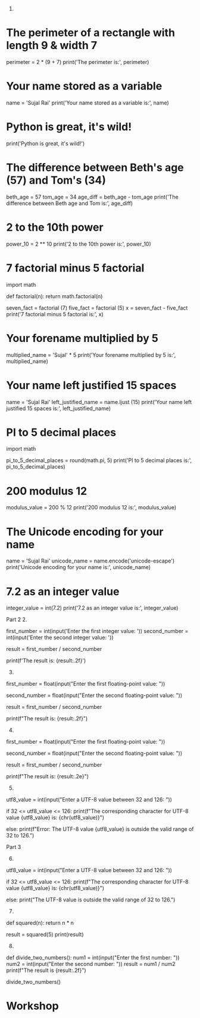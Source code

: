 1.
# The perimeter of a rectangle with length 9 & width 7
perimeter = 2 * (9 + 7)
print('The perimeter is:', perimeter)

# Your name stored as a variable
name = 'Sujal Rai'
print('Your name stored as a variable is:', name)

# Python is great, it's wild!
print('Python is great, it\'s wild!')

# The difference between Beth's age (57) and Tom's (34)
beth_age = 57
tom_age = 34
age_diff = beth_age - tom_age
print('The difference between Beth age and Tom is:', age_diff)

# 2 to the 10th power
power_10 = 2 ** 10
print('2 to the 10th power is:', power_10)

# 7 factorial minus 5 factorial
import math

def factorial(n):
    return math.factorial(n)

seven_fact = factorial (7)
five_fact = factorial (5)
x = seven_fact - five_fact
print('7 factorial minus 5 factorial is:', x)

# Your forename multiplied by 5
multiplied_name = 'Sujal' * 5
print('Your forename multiplied by 5 is:', multiplied_name)

# Your name left justified 15 spaces
name = 'Sujal Rai'
left_justified_name = name.ljust (15)
print('Your name left justified 15 spaces is:', left_justified_name)

# PI to 5 decimal places
import math

pi_to_5_decimal_places = round(math.pi, 5)
print('PI to 5 decimal places is:', pi_to_5_decimal_places)

# 200 modulus 12
modulus_value = 200 % 12
print('200 modulus 12 is:', modulus_value)

# The Unicode encoding for your name
name = 'Sujal Rai'
unicode_name = name.encode('unicode-escape')
print('Unicode encoding for your name is:', unicode_name)

# 7.2 as an integer value
integer_value = int(7.2)
print('7.2 as an integer value is:', integer_value)







Part 2
2.

first_number = int(input('Enter the first integer value: '))
second_number = int(input('Enter the second integer value: '))

result = first_number / second_number

print(f'The result is: {result:.2f}')



3.
first_number = float(input("Enter the first floating-point value: "))

second_number = float(input("Enter the second floating-point value: "))

result = first_number / second_number

print(f"The result is: {result:.2f}")




4.

first_number = float(input("Enter the first floating-point value: "))

second_number = float(input("Enter the second floating-point value: "))

result = first_number / second_number

print(f"The result is: {result:.2e}")

5.

utf8_value = int(input("Enter a UTF-8 value between 32 and 126: "))

if 32 <= utf8_value <= 126:
print(f"The corresponding character for UTF-8 value {utf8_value} is: {chr(utf8_value)}")

else:
print(f"Error: The UTF-8 value {utf8_value} is outside the valid range of 32 to 126.")

Part 3

6.
utf8_value = int(input("Enter a UTF-8 value between 32 and 126: "))

if 32 <= utf8_value <= 126:
    print(f"The corresponding character for UTF-8 value {utf8_value} is: {chr(utf8_value)}")

else:
    print("The UTF-8 value is outside the valid range of 32 to 126.")


7.
def squared(n):
    return n * n

result = squared(5)
print(result)


8.
def divide_two_numbers():
    num1 = int(input("Enter the first number: "))
    num2 = int(input("Enter the second number: "))
    result = num1 / num2
    print(f"The result is {result:.2f}")

divide_two_numbers()
# Workshop
